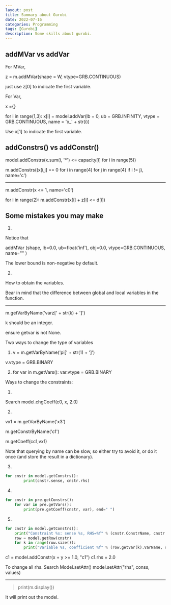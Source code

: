 ```yaml
---
layout: post
title: Summary about Gurobi
date: 2022-07-16
categories: Programming
tags: [Gurobi]
description: Some skills about gurobi.
---
```


## addMVar vs addVar

For MVar, 

z = m.addMVar(shape = W, vtype=GRB.CONTINUOUS)

just use z[0] to indicate the first variable.

For Var,

x ={}

for i in range(1,3):
    x[i] = model.addVar(lb = 0, ub = GRB.INFINITY, vtype = GRB.CONTINUOUS, name = 'x_' + str(i))

Use x[1] to indicate the first variable.

## addConstrs() vs addConstr()

model.addConstrs(x.sum(i, '*') <= capacity[i] for i in range(5))

m.addConstrs((x[i,j] == 0 for i in range(4)
                            for j in range(4)
                            if i != j), name='c')

----------------------------------------------

m.addConstr(x <= 1, name='c0')

for i in range(2):
        m.addConstr(x[i] + z[i] <= d[i])


## Some mistakes you may make

1.
Notice that 

addMVar (shape, lb=0.0, ub=float('inf'), obj=0.0, vtype=GRB.CONTINUOUS, name="" )

The lower bound is non-negative by default.

2.
How to obtain the variables.

Bear in mind that the difference between global and local variables in the function.

----------------

m.getVarByName('varz[' + str(k) + ']')

k should be an integer.

ensure getvar is not None.

Two ways to change the type of variables

1. v = m.getVarByName('pi[' + str(1) + ']')

v.vtype = GRB.BINARY

2.  for var in m.getVars():
        var.vtype = GRB.BINARY


Ways to change the constraints:

1.
Search model.chgCoeff(c0, x, 2.0)

2. 
vx1 = m.getVarByName('x3')

m.getConstrByName('c1')

m.getCoeff(cc1,vx1)

Note that querying by name can be slow, so either try to avoid it, or do it once (and store the result in a dictionary).

3.  
```python
for cnstr in model.getConstrs():
        print(cnstr.sense, cnstr.rhs)
```

4. 
```python 
for cnstr in pre.getConstrs():
    for var in pre.getVars():
        print(pre.getCoeff(cnstr, var), end=" ")
```

5. 
```python   
for cnstr in model.getConstrs():
    print("Constraint %s: sense %s, RHS=%f" % (cnstr.ConstrName, cnstr.Sense, cnstr.RHS))
    row = model.getRow(cnstr)
    for k in range(row.size()):
        print("Variable %s, coefficient %f" % (row.getVar(k).VarName, row.getCoeff(k))
```

c1 = model.addConstr(x + y >= 1.0, "c1")
c1.rhs = 2.0

To change all rhs. Search Model.setAttr()
model.setAttr("rhs", conss, values)

----------------------------------
> print(m.display()) 

It will print out the model.
